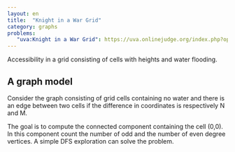 ```yaml
---
layout: en
title:  "Knight in a War Grid"
category: graphs
problems:
   "uva:Knight in a War Grid": https://uva.onlinejudge.org/index.php?option=onlinejudge&page=show_problem&problem=3057
---
```


Accessibility in a grid consisting of cells with heights and water flooding.

## A graph model

Consider the graph consisting of grid cells containing no water and there is an edge between two cells if the difference in coordinates is respectively N and M.

The goal is to compute the connected component containing the cell (0,0).  In this component count the number of odd and the number of even degree vertices.  A simple DFS exploration can solve the problem.

